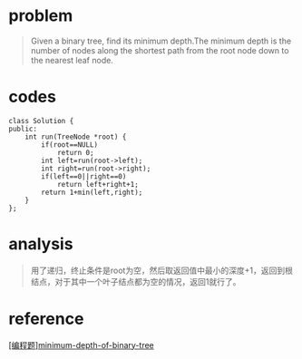 # problem
>Given a binary tree, find its minimum depth.The minimum depth is the number of nodes along the shortest path from the root node down to the nearest leaf node.
# codes
```
class Solution {
public:
    int run(TreeNode *root) {
        if(root==NULL)
            return 0;
        int left=run(root->left);
        int right=run(root->right);
        if(left==0||right==0)
            return left+right+1;
        return 1+min(left,right);
    }
};

```

# analysis
>用了递归，终止条件是root为空，然后取返回值中最小的深度+1，返回到根结点，对于其中一个叶子结点都为空的情况，返回1就行了。
# reference
[[编程题]minimum-depth-of-binary-tree][1]

[1]: https://www.nowcoder.com/questionTerminal/e08819cfdeb34985a8de9c4e6562e724